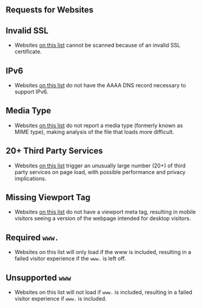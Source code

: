 ## Requests for Websites

## Invalid SSL 

* Websites [on this list](https://github.com/GSA/site-scanning-analysis/blob/main/reports/website-requests/invalid-ssl.csv) cannot be scanned because of an invalid SSL certificate.

## IPv6 

* Websites [on this list](https://github.com/GSA/site-scanning-analysis/blob/main/reports/website-requests/ipv6.csv) do not have the AAAA DNS record necessary to support IPv6.

## Media Type 

* Websites [on this list](https://github.com/GSA/site-scanning-analysis/blob/main/reports/website-requests/media_type.csv) do not report a media type (formerly known as MIME type), making analysis of the file that loads more difficult.  

## 20+ Third Party Services 

* Websites [on this list](https://github.com/GSA/site-scanning-analysis/blob/main/reports/website-requests/third-party-services.csv) trigger an unusually large number (20+) of third party services on page load, with possible performance and privacy implications.  

## Missing Viewport Tag

* Websites [on this list](https://github.com/GSA/site-scanning-analysis/blob/main/reports/website-requests/viewport.csv) do not have a viewport meta tag, resulting in mobile visitors seeing a version of the webpage intended for desktop visitors.  

## Required `www.`

* Websites on this list will only load if the www is included, resulting in a failed visitor experience if the `www.` is left off.

## Unsupported `www`

* Websites on this list will not load if `www.` is included, resulting in a failed visitor experience if `www.` is included.  
